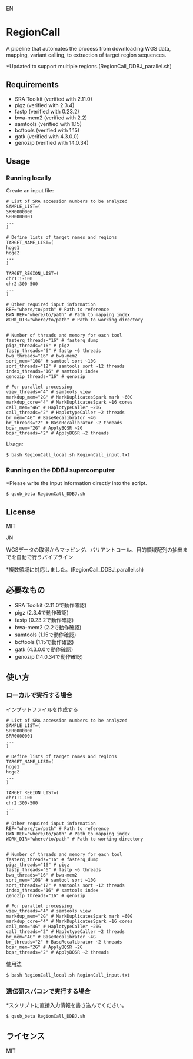 EN
# RegionCall
A pipeline that automates the process from downloading WGS data, mapping, variant calling, to extraction of target region sequences.

*Updated to support multiple regions.(RegionCall_DDBJ_parallel.sh)

## Requirements
- SRA Toolkit (verified with 2.11.0)
- pigz (verified with 2.3.4)
- fastp (verified with 0.23.2)
- bwa-mem2 (verified with 2.2)
- samtools (verified with 1.15)
- bcftools (verified with 1.15)
- gatk (verified with 4.3.0.0)
- genozip (verified with 14.0.34)

## Usage
### Running locally
Create an input file:
```
# List of SRA accession numbers to be analyzed
SAMPLE_LIST=(
SRR0000000
SRR0000001
...
)

# Define lists of target names and regions
TARGET_NAME_LIST=(
hoge1
hoge2
...
)

TARGET_REGION_LIST=(
chr1:1-100
chr2:300-500
...
)

# Other required input information
REF="where/to/path" # Path to reference
BWA_REF="where/to/path" # Path to mapping index
WORK_DIR="where/to/path" # Path to working directory


# Number of threads and memory for each tool
fasterq_threads="16" # fasterq_dump
pigz_threads="16" # pigz
fastp_threads="6" # fastp ~6 threads
bwa_threads="16" # bwa-mem2
sort_mem="10G" # samtool sort ~10G
sort_threads="12" # samtools sort ~12 threads
index_threads="16" # samtools index
genozip_threads="16" # genozip

# For parallel processing
view_threads="4" # samtools view
markdup_mem="2G" # MarkDuplicatesSpark mark ~60G
markdup_core="4" # MarkDuplicatesSpark ~16 cores
call_mem="4G" # HaplotypeCaller ~20G
call_threads="2" # HaplotypeCaller ~2 threads
br_mem="4G" # BaseRecalibrator ~4G
br_threads="2" # BaseRecalibrator ~2 threads
bqsr_mem="2G" # ApplyBQSR ~2G
bqsr_threads="2" # ApplyBQSR ~2 threads
```

Usage:
```bash
$ bash RegionCall_local.sh RegionCall_input.txt
```

### Running on the DDBJ supercomputer
*Please write the input information directly into the script.
```bash
$ qsub_beta RegionCall_DDBJ.sh
```

## License
MIT


JN

WGSデータの取得からマッピング、バリアントコール、目的領域配列の抽出までを自動で行うパイプライン

*複数領域に対応しました。(RegionCall_DDBJ_parallel.sh)

## 必要なもの
- SRA Toolkit (2.11.0で動作確認)
- pigz (2.3.4で動作確認)
- fastp (0.23.2で動作確認)
- bwa-mem2 (2.2で動作確認)
- samtools (1.15で動作確認)
- bcftools (1.15で動作確認)
- gatk (4.3.0.0で動作確認)
- genozip (14.0.34で動作確認)

## 使い方
### ローカルで実行する場合
インプットファイルを作成する
```
# List of SRA accession numbers to be analyzed
SAMPLE_LIST=(
SRR0000000
SRR0000001
...
)

# Define lists of target names and regions
TARGET_NAME_LIST=(
hoge1
hoge2
...
)

TARGET_REGION_LIST=(
chr1:1-100
chr2:300-500
...
)

# Other required input information
REF="where/to/path" # Path to reference
BWA_REF="where/to/path" # Path to mapping index
WORK_DIR="where/to/path" # Path to working directory


# Number of threads and memory for each tool
fasterq_threads="16" # fasterq_dump
pigz_threads="16" # pigz
fastp_threads="6" # fastp ~6 threads
bwa_threads="16" # bwa-mem2
sort_mem="10G" # samtool sort ~10G
sort_threads="12" # samtools sort ~12 threads
index_threads="16" # samtools index
genozip_threads="16" # genozip

# For parallel processing
view_threads="4" # samtools view
markdup_mem="2G" # MarkDuplicatesSpark mark ~60G
markdup_core="4" # MarkDuplicatesSpark ~16 cores
call_mem="4G" # HaplotypeCaller ~20G
call_threads="2" # HaplotypeCaller ~2 threads
br_mem="4G" # BaseRecalibrator ~4G
br_threads="2" # BaseRecalibrator ~2 threads
bqsr_mem="2G" # ApplyBQSR ~2G
bqsr_threads="2" # ApplyBQSR ~2 threads
```

使用法
```bash
$ bash RegionCall_local.sh RegionCall_input.txt
```



### 遺伝研スパコンで実行する場合
*スクリプトに直接入力情報を書き込んでください。
```bash
$ qsub_beta RegionCall_DDBJ.sh
```

## ライセンス
MIT

